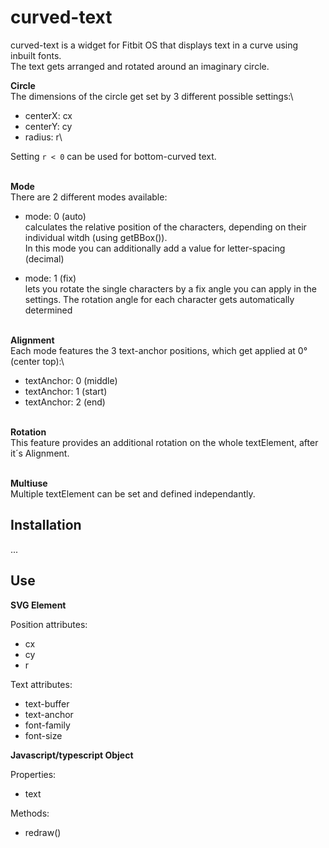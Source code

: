 curved-text
=
curved-text is a widget for Fitbit OS that displays text in a curve using inbuilt fonts.\
The text gets arranged and rotated around an imaginary circle.

**Circle**\
The dimensions of the circle get set by 3 different possible settings:\
* centerX: cx
* centerY: cy
* radius: r\

Setting `r < 0` can be used for bottom-curved text.

\
**Mode**\
There are 2 different modes available:
* mode: 0 (auto)\
 calculates the relative position of the characters, depending on their individual witdh (using getBBox()).\
 In this mode you can additionally add a value for letter-spacing (decimal)
 
* mode: 1 (fix)\
 lets you rotate the single characters by a fix angle you can apply in the settings. The rotation angle for each character gets automatically determined

\
**Alignment**\
 Each mode features the 3 text-anchor positions, which get applied at 0° (center top):\
 * textAnchor: 0 (middle)
 * textAnchor: 1 (start)
 * textAnchor: 2 (end)

\
 **Rotation**\
 This feature provides an additional rotation on the whole textElement, after it´s Alignment.

 \
 **Multiuse**\
 Multiple textElement can be set and defined independantly.


Installation
-

...

Use
-
**SVG Element**

Position attributes:

* cx 
* cy
* r

Text attributes:

* text-buffer
* text-anchor
* font-family
* font-size

**Javascript/typescript Object**

Properties:
* text

Methods:
* redraw()